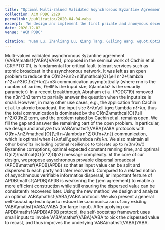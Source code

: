 ```yaml
---
title: "Optimal Multi-Valued Validated Asynchronous Byzantine Agreement Revisited"
collection: ACM PODC 2020
permalink: /publication/2020-04-04-vaba
excerpt: 'We design and implement the first private and anonymous decentralized crowdsourcing system ZebraLancer, and overcome two fundamental challenges of decentralizing crowdsourcing, i.e. data leakage and identity breach. First, our outsource-then-prove methodology resolves the tension between blockchain transparency and data confidentiality, which is critical in crowdsourcing use-case. ZebraLancer ensures: (i) a requester will not pay more than what data deserve, according to a policy announced when her task is published via the blockchain; (ii) each worker indeed gets a payment based on the policy, if he submits data to the blockchain; (iii) the above properties are realized not only without a central arbiter, but also without leaking the data to the open blockchain. Furthermore, the transparency of blockchain allows one to infer private information about workers and requesters through their participation history. On the other hand, allowing anonymity will enable a malicious worker to submit multiple times to reap rewards. ZebraLancer overcomes this problem by allowing anonymous requests/submissions without sacrificing the accountability. The idea behind is a subtle linkability: if a worker submits twice to a task, anyone can link the submissions, or else he stays anonymous and unlinkable across tasks. To realize this delicate linkability, we put forward a novel cryptographic concept, i.e. the common-prefix-linkable anonymous authentication. We remark the new anonymous authentication scheme might be of independent interest. Finally, we implement our protocol for a common image annotation task and deploy it in a test net of Ethereum. The experiment results show the applicability of our protocol with the existing real-world blockchain.'
date: 2020-12-02
venue: 'ACM PODC'

citation: 'Yuan Lu, Zhenliang Lu, Qiang Tang, Guiling Wang. &quot;Optimal Multi-Valued Validated Asynchronous Byzantine Agreement Revisited.&quot; <i>Proc. IEEE ICDCS 2020</i>.'
---
```

Multi-valued validated asynchronous Byzantine agreement (VABA\mathsf{VABA}VABA), proposed in the seminal work of Cachin et al. (CRYPTO'01), is fundamental for critical fault-tolerant services such as atomic broadcast in the asynchronous network. It was left as an open problem to reduce the O(ℓn2+λn2+n3)\mathcal{O}(\ell n^2+\lambda n^2+n^3)O(ℓn2+λn2+n3) communication asymptotically (where nnn is the number of parties, ℓ\ellℓ is the input size, λ\lambdaλ is the security parameter). In a recent breakthrough, Abraham et al. (PODC'19) removed the n3n^3n3 term to partially answer the question when the input size is small. However, in many other use cases, e.g., the application from Cachin et al. to atomic broadcast, the input size ℓ≥λn\ell \geq \lambda nℓ≥λn, thus the total communication is dominated by the O(ℓn2)\mathcal{O}(\ell n^2)O(ℓn2) term, and the problem raised by Cachin et al. remains open. We fill the gap and answer the remaining part of the open problem. In particular, we design and analyze two VABA\mathsf{VABA}VABA protocols with O(ℓn+λn2)\mathcal{O}(\ell n+\lambda n^2)O(ℓn+λn2) communication, which is optimal when ℓ≥λn\ell\geq\lambda nℓ≥λn. We also maintain all other benefits including optimal resilience to tolerate up to n/3n/3n/3 Byzantine corruptions, optimal expected constant running time, and optimal O(n2)\mathcal{O}(n^2)O(n2) message complexity. At the core of our design, we propose asynchronous provable dispersal broadcast (APDB\mathsf{APDB}APDB) so that an input value can be split and dispersed to each party and later recovered. Compared to a related notion of asynchronous verifiable information dispersal, an important feature of APDB\mathsf{APDB}APDB is weakening the {\em agreement} to enable a more efficient construction while still ensuring the dispersed value can be consistently recovered later. Using the new method, we design and analyze an optimal VABA\mathsf{VABA}VABA protocol. We also present a general self-bootstrap technique to reduce the communication of any existing VABA\mathsf{VABA}VABA (for large input). After applying our APDB\mathsf{APDB}APDB protocol, the self-bootstrap framework uses small inputs to invoke VABA\mathsf{VABA}VABA to pick the dispersed value to recast, and thus improves the underlying VABA\mathsf{VABA}VABA.
